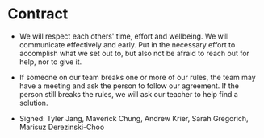 # Contract

* We will respect each others' time, effort and wellbeing. We will communicate effectively and early. Put in the necessary effort to accomplish what we set out to, but also not be afraid to reach out for help, nor to give it.
* If someone on our team breaks one or more of our rules, the team may have a meeting and ask the person to follow our agreement. If the person still breaks the rules, we will ask our teacher to help find a solution.

* Signed: Tyler Jang, Maverick Chung, Andrew Krier, Sarah Gregorich, Marisuz Derezinski-Choo
